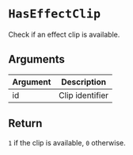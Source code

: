 # `HasEffectClip`

Check if an effect clip is available.

## Arguments

| Argument | Description     |
| -------- | --------------- |
| id       | Clip identifier |

## Return

`1` if the clip is available, `0` otherwise.
